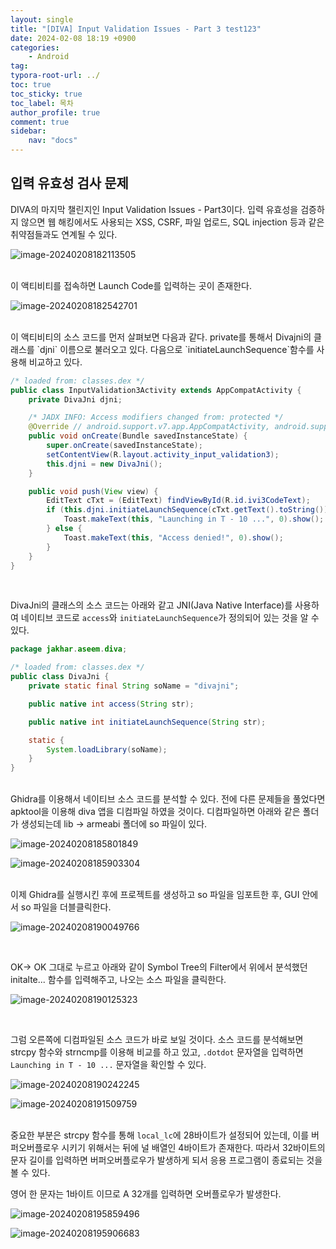 ```yaml
---
layout: single
title: "[DIVA] Input Validation Issues - Part 3 test123"
date: 2024-02-08 18:19 +0900
categories: 
    - Android
tag: 
typora-root-url: ../
toc: true
toc_sticky: true
toc_label: 목차
author_profile: true
comment: true
sidebar:
    nav: "docs"
---
```


## 입력 유효성 검사 문제

DIVA의 마지막 챌린지인 Input Validation Issues - Part3이다. 입력 유효성을 검증하지 않으면 웹 해킹에서도 사용되는 XSS, CSRF, 파일 업로드, SQL injection 등과 같은 취약점들과도 연계될 수 있다. 

![image-20240208182113505](/images/2024-02-08-diva-Input-validation-issues3/image-20240208182113505.png)

<br>이 액티비티를 접속하면 Launch Code를 입력하는 곳이 존재한다. 

![image-20240208182542701](/images/2024-02-08-diva-Input-validation-issues3/image-20240208182542701.png)

<br>
이 액티비티의 소스 코드를 먼저 살펴보면 다음과 같다. private를 통해서 Divajni의 클래스를 `djni` 이름으로 불러오고 있다. 다음으로 `initiateLaunchSequence`함수를 사용해 비교하고 있다.

```java
/* loaded from: classes.dex */
public class InputValidation3Activity extends AppCompatActivity {
    private DivaJni djni;

    /* JADX INFO: Access modifiers changed from: protected */
    @Override // android.support.v7.app.AppCompatActivity, android.support.v4.app.FragmentActivity, android.support.v4.app.BaseFragmentActivityDonut, android.app.Activity
    public void onCreate(Bundle savedInstanceState) {
        super.onCreate(savedInstanceState);
        setContentView(R.layout.activity_input_validation3);
        this.djni = new DivaJni();
    }

    public void push(View view) {
        EditText cTxt = (EditText) findViewById(R.id.ivi3CodeText);
        if (this.djni.initiateLaunchSequence(cTxt.getText().toString()) != 0) {
            Toast.makeText(this, "Launching in T - 10 ...", 0).show();
        } else {
            Toast.makeText(this, "Access denied!", 0).show();
        }
    }
}
```

<br>

DivaJni의 클래스의 소스 코드는 아래와 같고 JNI(Java Native Interface)를 사용하여 네이티브 코드로 `access`와 `initiateLaunchSequence`가 정의되어 있는 것을 알 수 있다.

```java
package jakhar.aseem.diva;

/* loaded from: classes.dex */
public class DivaJni {
    private static final String soName = "divajni";

    public native int access(String str);

    public native int initiateLaunchSequence(String str);

    static {
        System.loadLibrary(soName);
    }
}
```

<br>
Ghidra를 이용해서 네이티브 소스 코드를 분석할 수 있다. 전에 다른 문제들을 풀었다면 apktool을 이용해 diva 앱을 디컴파일 하였을 것이다. 디컴파일하면 아래와 같은 폴더가 생성되는데 lib -> armeabi 폴더에 so 파일이 있다.

![image-20240208185801849](/images/2024-02-08-diva-Input-validation-issues3/image-20240208185801849.png)

![image-20240208185903304](/images/2024-02-08-diva-Input-validation-issues3/image-20240208185903304.png)



<br>
이제 Ghidra를 실행시킨 후에 프로젝트를 생성하고 so 파일을 임포트한 후, GUI 안에서 so 파일을 더블클릭한다.

![image-20240208190049766](/images/2024-02-08-diva-Input-validation-issues3/image-20240208190049766.png)

<br>

OK-> OK 그대로 누르고 아래와 같이 Symbol Tree의 Filter에서 위에서 분석했던 initalte... 함수를 입력해주고, 나오는 소스 파일을 클릭한다.

![image-20240208190125323](/images/2024-02-08-diva-Input-validation-issues3/image-20240208190125323.png)

<br>

그럼 오른쪽에 디컴파일된 소스 코드가 바로 보일 것이다. 소스 코드를 분석해보면 strcpy 함수와 strncmp를 이용해 비교를 하고 있고, `.dotdot` 문자열을 입력하면 `Launching in T - 10 ...` 문자열을 확인할 수 있다. 

![image-20240208190242245](/images/2024-02-08-diva-Input-validation-issues3/image-20240208190242245.png)

![image-20240208191509759](/images/2024-02-08-diva-Input-validation-issues3/image-20240208191509759.png)



<br>중요한 부분은 strcpy 함수를 통해 `local_lc`에 28바이트가 설정되어 있는데, 이를 버퍼오버플로우 시키기 위해서는 뒤에 널 배열인 4바이트가 존재한다. 따라서 32바이트의 문자 길이를 입력하면 버퍼오버플로우가 발생하게 되서 응용 프로그램이 종료되는 것을 볼 수 있다.  

영어 한 문자는 1바이트 이므로 A 32개를 입력하면 오버플로우가 발생한다.

![image-20240208195859496](/images/2024-02-08-diva-Input-validation-issues3/image-20240208195859496.png)



![image-20240208195906683](/images/2024-02-08-diva-Input-validation-issues3/image-20240208195906683.png)

